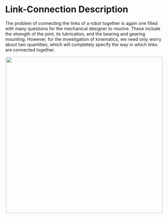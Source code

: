 &emsp;
# Link-Connection Description

The problem of connecting the links of a robot together is again one filled with many questions for the mechanical designer to resolve. These include the strength of the joint, its lubrication, and the bearing and gearing mounting. However, for the investigation of kinematics, we need only worry about two quantities, which will completely specify the way in which links are connected together.


<div align=center>
    <image src="imgs/linkdescrpt.png" width=500>
</div>
&emsp;